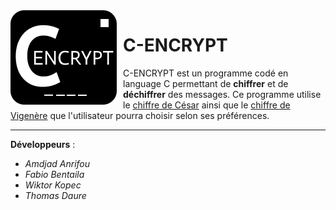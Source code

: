 <img  style="float: left; margin: 0 10px 0 0; " alt="" src="./data/Logo_projet_C.png">

# **C-ENCRYPT**
<div>
C-ENCRYPT est un programme codé en language C permettant de <strong>chiffrer</strong> et de <strong>déchiffrer</strong> des messages. Ce programme utilise le <a href="https://fr.wikipedia.org/wiki/Chiffrement_par_d%C3%A9calage">chiffre de César</a> ainsi que le <a href="https://fr.wikipedia.org/wiki/Chiffre_de_Vigen%C3%A8re">chiffre de Vigenère</a> que l'utilisateur pourra choisir selon ses préférences.
</div>

---


<!-- à compléter  -->

**Développeurs** :
* *Amdjad Anrifou*
* *Fabio Bentaila*
* *Wiktor Kopec*
* *Thomas Daure*
